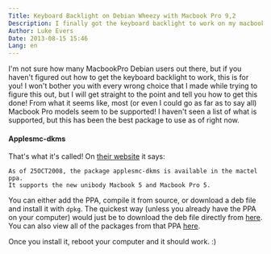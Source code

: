 ```yaml
---
Title: Keyboard Backlight on Debian Wheezy with Macbook Pro 9,2
Description: I finally got the keyboard backlight to work on my macbookpro9,2!
Author: Luke Evers
Date: 2013-08-15 15:46
Lang: en
---
```


I'm not sure how many MacbookPro Debian users out there, but if you haven't figured out how to get the keyboard backlight to work, this is for you! I won't bother you with every wrong choice that I made while trying to figure this out, but I will get straight to the point and tell you how to get this done! From what it seems like, most (or even I could go as far as to say all) Macbook Pro models seem to be supported! I haven't seen a list of what is supported, but this has been the best package to use as of right now.

#### Applesmc-dkms

That's what it's called! On [their website](http://bitmath.org/code/applesmc-dkms/) it says:

```
As of 25OCT2008, the package applesmc-dkms is available in the mactel ppa. 
It supports the new unibody Macbook 5 and Macbook Pro 5. 
```

You can either add the PPA, compile it from source, or download a deb file and install it with `dpkg`. The quickest way (unless you already have the PPA on your computer) would just be to download the deb file directly from [here](https://launchpad.net/~mactel-support/+archive/ppa/+files/applesmc-dkms_0.18.2_all.deb). You can also view all of the packages from that PPA [here](https://launchpad.net/~mactel-support/+archive/ppa/+packages).

Once you install it, reboot your computer and it should work. :)